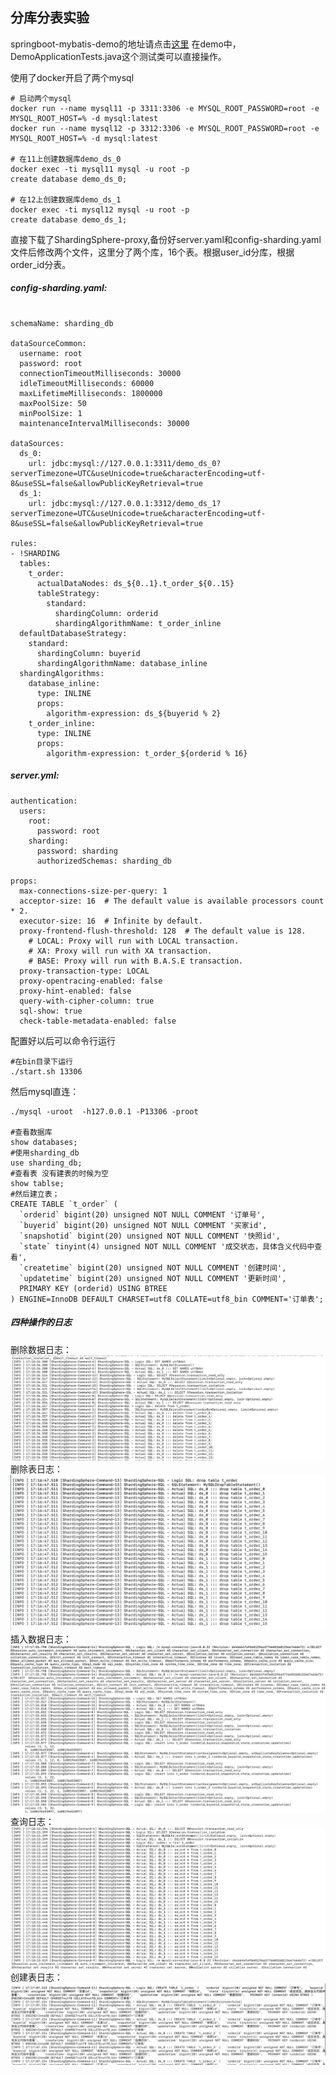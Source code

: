 ## 分库分表实验

springboot-mybatis-demo的地址请点击[这里](https://github.com/realcalu/JAVA-000/tree/main/Week_08/demo)
在demo中，DemoApplicationTests.java这个测试类可以直接操作。

使用了docker开启了两个mysql

```
# 启动两个mysql
docker run --name mysql11 -p 3311:3306 -e MYSQL_ROOT_PASSWORD=root -e MYSQL_ROOT_HOST=% -d mysql:latest
docker run --name mysql12 -p 3312:3306 -e MYSQL_ROOT_PASSWORD=root -e MYSQL_ROOT_HOST=% -d mysql:latest

# 在11上创建数据库demo_ds_0
docker exec -ti mysql11 mysql -u root -p
create database demo_ds_0;

# 在12上创建数据库demo_ds_1
docker exec -ti mysql12 mysql -u root -p
create database demo_ds_1;
```

直接下载了ShardingSphere-proxy,备份好server.yaml和config-sharding.yaml文件后修改两个文件，这里分了两个库，16个表。根据user_id分库，根据order_id分表。
##### config-sharding.yaml:

```

schemaName: sharding_db

dataSourceCommon:
  username: root
  password: root
  connectionTimeoutMilliseconds: 30000
  idleTimeoutMilliseconds: 60000
  maxLifetimeMilliseconds: 1800000
  maxPoolSize: 50
  minPoolSize: 1
  maintenanceIntervalMilliseconds: 30000

dataSources:
  ds_0:
    url: jdbc:mysql://127.0.0.1:3311/demo_ds_0?serverTimezone=UTC&useUnicode=true&characterEncoding=utf-8&useSSL=false&allowPublicKeyRetrieval=true
  ds_1:
    url: jdbc:mysql://127.0.0.1:3312/demo_ds_1?serverTimezone=UTC&useUnicode=true&characterEncoding=utf-8&useSSL=false&allowPublicKeyRetrieval=true

rules:
- !SHARDING
  tables:
    t_order:
      actualDataNodes: ds_${0..1}.t_order_${0..15}
      tableStrategy:
        standard:
          shardingColumn: orderid
          shardingAlgorithmName: t_order_inline
  defaultDatabaseStrategy:
    standard:
      shardingColumn: buyerid
      shardingAlgorithmName: database_inline
  shardingAlgorithms:
    database_inline:
      type: INLINE
      props:
        algorithm-expression: ds_${buyerid % 2}
    t_order_inline:
      type: INLINE
      props:
        algorithm-expression: t_order_${orderid % 16}
```

##### server.yml:

```
authentication:
  users:
    root:
      password: root
    sharding:
      password: sharding
      authorizedSchemas: sharding_db

props:
  max-connections-size-per-query: 1
  acceptor-size: 16  # The default value is available processors count * 2.
  executor-size: 16  # Infinite by default.
  proxy-frontend-flush-threshold: 128  # The default value is 128.
    # LOCAL: Proxy will run with LOCAL transaction.
    # XA: Proxy will run with XA transaction.
    # BASE: Proxy will run with B.A.S.E transaction.
  proxy-transaction-type: LOCAL
  proxy-opentracing-enabled: false
  proxy-hint-enabled: false
  query-with-cipher-column: true
  sql-show: true
  check-table-metadata-enabled: false
```

配置好以后可以命令行运行

```
#在bin目录下运行
./start.sh 13306
```
然后mysql直连：

```
./mysql -uroot  -h127.0.0.1 -P13306 -proot

#查看数据库
show databases;
#使用sharding_db
use sharding_db;
#查看表 没有建表的时候为空
show tablse;
#然后建立表；
CREATE TABLE `t_order` (
  `orderid` bigint(20) unsigned NOT NULL COMMENT '订单号',
  `buyerid` bigint(20) unsigned NOT NULL COMMENT '买家id',
  `snapshotid` bigint(20) unsigned NOT NULL COMMENT '快照id',
  `state` tinyint(4) unsigned NOT NULL COMMENT '成交状态，具体含义代码中查看',
  `createtime` bigint(20) unsigned NOT NULL COMMENT '创建时间',
  `updatetime` bigint(20) unsigned NOT NULL COMMENT '更新时间',
  PRIMARY KEY (orderid) USING BTREE
) ENGINE=InnoDB DEFAULT CHARSET=utf8 COLLATE=utf8_bin COMMENT='订单表';
```
##### 四种操作的日志
删除数据日志：
![image](https://raw.githubusercontent.com/realcalu/JAVA-000/main/Week_08/pic/WX20201217-171842%402x.png)
删除表日志：
![image](https://raw.githubusercontent.com/realcalu/JAVA-000/main/Week_08/pic/WX20201217-171653%402x.png)
插入数据日志：
![image](https://raw.githubusercontent.com/realcalu/JAVA-000/main/Week_08/pic/WX20201217-171757%402x.png)
查询日志：
![image](https://raw.githubusercontent.com/realcalu/JAVA-000/main/Week_08/pic/WX20201217-171822%402x.png)
创建表日志：
![image](https://raw.githubusercontent.com/realcalu/JAVA-000/main/Week_08/pic/WX20201217-171715%402x.png)